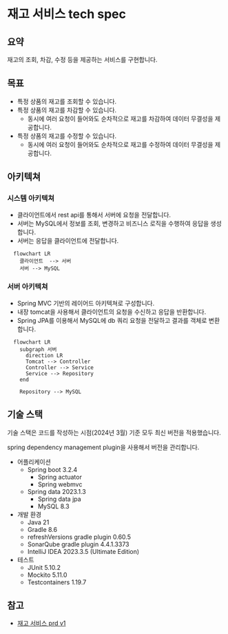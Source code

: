 # 재고 서비스 tech spec

## 요약
재고의 조회, 차감, 수정 등을 제공하는 서비스를 구현합니다.

## 목표
- 특정 상품의 재고를 조회할 수 있습니다.
- 특정 상품의 재고를 차감할 수 있습니다.
    - 동시에 여러 요청이 들어와도 순차적으로 재고를 차감하여 데이터 무결성을 제공합니다.
- 특정 상품의 재고를 수정할 수 있습니다.
    - 동시에 여러 요청이 들어와도 순차적으로 재고를 수정하여 데이터 무결성을 제공합니다.

## 아키텍쳐
### 시스템 아키텍쳐
- 클라이언트에서 rest api를 통해서 서버에 요청을 전달합니다.
- 서버는 MySQL에서 정보를 조회, 변경하고 비즈니스 로직을 수행하여 응답을 생성합니다.
- 서버는 응답을 클라이언트에 전달합니다.

```mermaid
  flowchart LR
    클라이언트  --> 서버
    서버 --> MySQL
```

### 서버 아키텍쳐
- Spring MVC 기반의 레이어드 아키텍쳐로 구성합니다.
- 내장 tomcat을 사용해서 클라이언트의 요청을 수신하고 응답을 반환합니다.
- Spring JPA를 이용해서 MySQL에 db 쿼리 요청을 전달하고 결과를 객체로 변환합니다.

```mermaid
  flowchart LR
    subgraph 서버
      direction LR
      Tomcat --> Controller
      Controller --> Service
      Service --> Repository
    end

    Repository --> MySQL
```

## 기술 스택
기술 스택은 코드를 작성하는 시점(2024년 3월) 기준 모두 최신 버전을 적용했습니다.

spring dependency management plugin을 사용해서 버전을 관리합니다.

- 어플리케이션
    - Spring boot 3.2.4
        - Spring actuator
        - Spring webmvc
    - Spring data 2023.1.3
        - Spring data jpa
        - MySQL 8.3
- 개발 환경
    - Java 21
    - Gradle 8.6
    - refreshVersions gradle plugin 0.60.5
    - SonarQube gradle plugin 4.4.1.3373
    - IntelliJ IDEA 2023.3.5 (Ultimate Edition)
- 테스트
    - JUnit 5.10.2
    - Mockito 5.11.0
    - Testcontainers 1.19.7

## 참고
- [재고 서비스 prd v1](../prd/재고서비스_prd_v1.md)